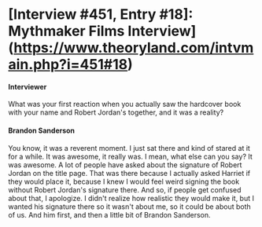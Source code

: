 # [Interview #451, Entry #18]: Mythmaker Films Interview](https://www.theoryland.com/intvmain.php?i=451#18)

#### Interviewer

What was your first reaction when you actually saw the hardcover book with your name and Robert Jordan's together, and it was a reality?

#### Brandon Sanderson

You know, it was a reverent moment. I just sat there and kind of stared at it for a while. It was awesome, it really was. I mean, what else can you say? It was awesome. A lot of people have asked about the signature of Robert Jordan on the title page. That was there because I actually asked Harriet if they would place it, because I knew I would feel weird signing the book without Robert Jordan's signature there. And so, if people get confused about that, I apologize. I didn't realize how realistic they would make it, but I wanted his signature there so it wasn't about me, so it could be about both of us. And him first, and then a little bit of Brandon Sanderson.

